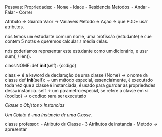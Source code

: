 <!-- Markdown -->
<!--#region OLD_CODE -->
Pessoas:
    Propriedades:
        - Nome
        - Idade
        - Residencia
    Metodos:
        - Andar
        - Falar
        - Correr
<!--#endregion -->

Atributo => Guarda Valor -> Variaveis
Metodo   => Ação -> que PODE usar atributos.

nós temos um estudante com um nome, uma profissão (estudante) e que contem 5 notas e queremos calcular a média delas.

nós poderiamos representar este estudante como um dicionário, e usar sum() / len().


class NOME:
    def __init__(self):
        {codigo}



class -> é a keword de declaração de uma classe
{Nome} -> o nome da classe
def __init__(self): -> um método especial, essencialmente, é executado toda vez que a classe é instanciada, é usado para guardar as propriedades dessa instancia.
self -> um parametro especial, se refere a classe em si
{codigo} -> o codigo para ser executado



*Classe* x *Objetos* x *Instancias*

*Um Objeto é uma Instancia de uma Classe.*



classe professor:
    - Atributo de Classe
    - 3 Atributos de instancia
    - Metodo -> apresentar
